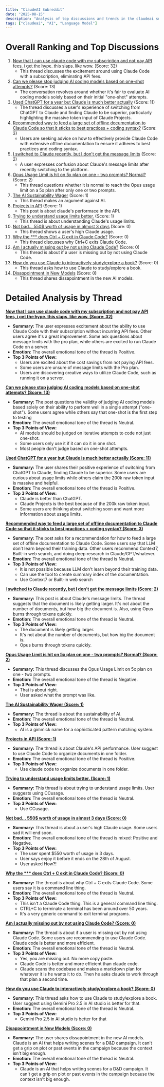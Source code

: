 ```yaml
---
title: "ClaudeAI Subreddit"
date: "2025-08-15"
description: "Analysis of top discussions and trends in the claudeai subreddit"
tags: ["claudeai", "AI", "Language Model"]
---
```


# Overall Ranking and Top Discussions
1.  [Now that I can use claude code with my subscription and not pay API fees, i get the hype. this slaps. like wow.](https://www.reddit.com/r/ClaudeAI/comments/1mr2xe3/now_that_i_can_use_claude_code_with_my/) (Score: 32)
    * This thread discusses the excitement around using Claude Code with a subscription, eliminating API fees.
2.  [Can we please stop judging AI coding models based on one-shot attempts?](https://www.reddit.com/r/ClaudeAI/comments/1mr81wi/can_we_please_stop_judging_ai_coding_models_based/) (Score: 13)
    * The conversation revolves around whether it's fair to evaluate AI coding models solely based on their initial "one-shot" attempts.
3.  [Used ChatGPT for a year but Claude is much better actually](https://www.reddit.com/r/ClaudeAI/comments/1mr3oo8/used_chatgpt_for_a_year_but_claude_is_much_better/) (Score: 11)
    * The thread discusses a user's experience of switching from ChatGPT to Claude and finding Claude to be superior, particularly highlighting the massive token input of Claude Projects.
4.  [Recommended way to feed a large set of offline documentation to Claude Code so that it sticks to best practices + coding syntax?](https://www.reddit.com/r/ClaudeAI/comments/1mr2c58/recommended_way_to_feed_a_large_set_of_offline/) (Score: 3)
    * Users are seeking advice on how to effectively provide Claude Code with extensive offline documentation to ensure it adheres to best practices and coding syntax.
5.  [I switched to Claude recently, but I don't get the message limits](https://www.reddit.com/r/ClaudeAI/comments/1mr2k5w/i_switched_to_claude_recently_but_i_dont_get_the/) (Score: 2)
    * A user expresses confusion about Claude's message limits after recently switching to the platform.
6.  [Opus Usage Limit is hit on 5x plan on one - two prompts? Normal?](https://www.reddit.com/r/ClaudeAI/comments/1mr4tql/opus_usage_limit_is_hit_on_5x_plan_on_one_two/) (Score: 2)
    * This thread questions whether it is normal to reach the Opus usage limit on a 5x plan after only one or two prompts.
7.  [The AI Sustainability Wager](https://www.reddit.com/r/ClaudeAI/comments/1mr3syy/the_ai_sustainability_wager/) (Score: 1)
    * This thread makes an argument against AI.
8.  [Projects in API](https://www.reddit.com/r/ClaudeAI/comments/1mr43so/projects_in_api/) (Score: 1)
    * This post is about claude's performace in the API.
9.  [Trying to understand usage limits better.](https://www.reddit.com/r/ClaudeAI/comments/1mr5hdf/trying_to_understand_usage_limits_better/) (Score: 1)
    * This thread is about understanding Claude's usage limits.
10. [Not bad… 550$ worth of usage in almost 3 days](https://i.redd.it/lro19d3z58jf1.jpeg) (Score: 0)
    * This thread shows a user's high Claude usage.
11. [Why the *** does Ctrl + C exit in Claude Code?](https://www.reddit.com/r/ClaudeAI/comments/1mr35eu/why_the_hell_does_ctrl_c_exit_in_claude_code/) (Score: 0)
    * This thread discusses why Ctrl+C exits Claude Code.
12. [Am I actually missing out by not using Claude Code?](https://www.reddit.com/r/ClaudeAI/comments/1mr46bv/am_i_actually_missing_out_by_not_using_claude_code/) (Score: 0)
    * This thread is about if a user is missing out by not using Claude Code.
13. [How do you use Claude to interactively study/explore a book?](https://www.reddit.com/r/ClaudeAI/comments/1mr4tyg/how_do_you_use_claude_to_interactively/) (Score: 0)
    * This thread asks how to use Claude to study/explore a book.
14. [Disappointment in New Models](https://www.reddit.com/r/ClaudeAI/comments/1mr77ui/disappointment_in_new_models/) (Score: 0)
    * This thread shares dissapointment in the new AI models.

# Detailed Analysis by Thread
**[Now that I can use claude code with my subscription and not pay API fees, i get the hype. this slaps. like wow. (Score: 32)](https://www.reddit.com/r/ClaudeAI/comments/1mr2xe3/now_that_i_can_use_claude_code_with_my/)**
*  **Summary:** The user expresses excitement about the ability to use Claude Code with their subscription without incurring API fees. Other users agree it's a great improvement. Some ask questions about message limits with the pro plan, while others are excited to run Claude Code on a server.
*  **Emotion:** The overall emotional tone of the thread is Positive.
*  **Top 3 Points of View:**
    * Users are excited about the cost savings from not paying API fees.
    * Some users are unsure of message limits with the Pro plan.
    * Users are discovering creative ways to utilize Claude Code, such as running it on a server.

**[Can we please stop judging AI coding models based on one-shot attempts? (Score: 13)](https://www.reddit.com/r/ClaudeAI/comments/1mr81wi/can_we_please_stop_judging_ai_coding_models_based/)**
*  **Summary:** The post questions the validity of judging AI coding models based solely on their ability to perform well in a single attempt ("one-shot"). Some users agree while others say that one-shot is the first step to testing
*  **Emotion:** The overall emotional tone of the thread is Neutral.
*  **Top 3 Points of View:**
    * AI models should be judged on iterative attempts to code not just one-shot.
    * Some users only use it if it can do it in one shot.
    * Most people don't judge based on one-shot attempts.

**[Used ChatGPT for a year but Claude is much better actually (Score: 11)](https://www.reddit.com/r/ClaudeAI/comments/1mr3oo8/used_chatgpt_for_a_year_but_claude_is_much_better/)**
*  **Summary:** The user shares their positive experience of switching from ChatGPT to Claude, finding Claude to be superior. Some users are curious about usage limits while others claim the 200k raw token input is massive and helpful.
*  **Emotion:** The overall emotional tone of the thread is Positive.
*  **Top 3 Points of View:**
    * Claude is better than ChatGPT.
    * Claude Projects is the best because of the 200k raw token input.
    * Some users are thinking about switching soon and want more information about usage limits.

**[Recommended way to feed a large set of offline documentation to Claude Code so that it sticks to best practices + coding syntax? (Score: 3)](https://www.reddit.com/r/ClaudeAI/comments/1mr2c58/recommended_way_to_feed_a_large_set_of_offline/)**
*  **Summary:** The post asks for a recommendation for how to feed a large set of offline documentation to Claude Code. Some users say that LLM don't learn beyond their training data. Other users recommend Context7, Built-in web search, and doing deep research in Claude/GPT/whatever.
*  **Emotion:** The overall emotional tone of the thread is Neutral.
*  **Top 3 Points of View:**
    * It is not possible because LLM don't learn beyond their training data.
    * Can use the tool to create summary index of the documentation.
    * Use Context7 or Built-in web search

**[I switched to Claude recently, but I don't get the message limits (Score: 2)](https://www.reddit.com/r/ClaudeAI/comments/1mr2k5w/i_switched_to_claude_recently_but_i_dont_get_the/)**
*  **Summary:** This post is about Claude's message limits. The thread suggests that the document is likely getting larger. It's not about the number of documents, but how big the document is. Also, using Opus burns through tokens quickly.
*  **Emotion:** The overall emotional tone of the thread is Neutral.
*  **Top 3 Points of View:**
    * The document is likely getting larger.
    * It's not about the number of documents, but how big the document is.
    * Opus burns through tokens quickly.

**[Opus Usage Limit is hit on 5x plan on one - two prompts? Normal? (Score: 2)](https://www.reddit.com/r/ClaudeAI/comments/1mr4tql/opus_usage_limit_is_hit_on_5x_plan_on_one_two/)**
*  **Summary:** This thread discusses the Opus Usage Limit on 5x plan on one - two prompts.
*  **Emotion:** The overall emotional tone of the thread is Negative.
*  **Top 3 Points of View:**
    * That is about right.
    * User asked what the prompt was like.


**[The AI Sustainability Wager (Score: 1)](https://www.reddit.com/r/ClaudeAI/comments/1mr3syy/the_ai_sustainability_wager/)**
*  **Summary:** The thread is about the sustainability of AI.
*  **Emotion:** The overall emotional tone of the thread is Neutral.
*  **Top 3 Points of View:**
    * AI is a gimmick name for a sophisticated pattern matching system.

**[Projects in API (Score: 1)](https://www.reddit.com/r/ClaudeAI/comments/1mr43so/projects_in_api/)**
*  **Summary:** The thread is about Claude's API performance. User suggest to use Claude Code to organize documents in one folder.
*  **Emotion:** The overall emotional tone of the thread is Positive.
*  **Top 3 Points of View:**
    * Use claude code to organize documents in one folder.

**[Trying to understand usage limits better. (Score: 1)](https://www.reddit.com/r/ClaudeAI/comments/1mr5hdf/trying_to_understand_usage_limits_better/)**
*  **Summary:** This thread is about trying to understand usage limits. User suggests using CCusage.
*  **Emotion:** The overall emotional tone of the thread is Neutral.
*  **Top 3 Points of View:**
    * Use CCusage.

**[Not bad… 550$ worth of usage in almost 3 days (Score: 0)](https://i.redd.it/lro19d3z58jf1.jpeg)**
*  **Summary:** This thread is about a user's high Claude usage. Some users sad it will end soon.
*  **Emotion:** The overall emotional tone of the thread is mixed: Positive and Negative.
*  **Top 3 Points of View:**
    * The user spent $550 worth of usage in 3 days.
    * User says enjoy it before it ends on the 28th of August.
    * User asked How?!

**[Why the *** does Ctrl + C exit in Claude Code? (Score: 0)](https://www.reddit.com/r/ClaudeAI/comments/1mr35eu/why_the_hell_does_ctrl_c_exit_in_claude_code/)**
*  **Summary:** The thread is about why Ctrl + C exits Claude Code. Some users say it is a command line thing.
*  **Emotion:** The overall emotional tone of the thread is Neutral.
*  **Top 3 Points of View:**
    * This isn't a Claude Code thing. This is a general command line thing.
    * CTRL+C to terminate a terminal has been around over 50 years.
    * It's a very generic command to exit terminal programs.

**[Am I actually missing out by not using Claude Code? (Score: 0)](https://www.reddit.com/r/ClaudeAI/comments/1mr46bv/am_i_actually_missing_out_by_not_using_claude_code/)**
*  **Summary:** The thread is about if a user is missing out by not using Claude Code. Some users are recommending to use Claude Code. Claude code is better and more efficient.
*  **Emotion:** The overall emotional tone of the thread is Neutral.
*  **Top 3 Points of View:**
    * Yes, you are missing out. No more copy paste.
    * Claude Code is better and more efficient than claude code.
    * Claude scans the codebase and makes a markdown plan for whatever it is he wants it to do. Then he asks claude to work through that plan a second time.

**[How do you use Claude to interactively study/explore a book? (Score: 0)](https://www.reddit.com/r/ClaudeAI/comments/1mr4tyg/how_do_you_use_claude_to_interactively/)**
*  **Summary:** This thread asks how to use Claude to study/explore a book. User suggest using Gemini Pro 2.5 in AI studio is better for that.
*  **Emotion:** The overall emotional tone of the thread is Neutral.
*  **Top 3 Points of View:**
    * Gemini Pro 2.5 in AI studio is better for that

**[Disappointment in New Models (Score: 0)](https://www.reddit.com/r/ClaudeAI/comments/1mr77ui/disappointment_in_new_models/)**
*  **Summary:** The user shares dissapointment in the new AI models. Claude is an AI that helps writing scenes for a D&D campaign. It can't get a grip on plot or past events in the campaign because the context isn't big enough.
*  **Emotion:** The overall emotional tone of the thread is Neutral.
*  **Top 3 Points of View:**
    * Claude is an AI that helps writing scenes for a D&D campaign. It can't get a grip on plot or past events in the campaign because the context isn't big enough.
